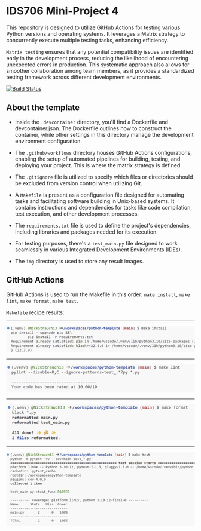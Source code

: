 # IDS706 Mini-Project 4

This repository is designed to utilize GitHub Actions for testing various Python versions and operating systems. It leverages a Matrix strategy to concurrently execute multiple testing tasks, enhancing efficiency.

``Matrix testing`` ensures that any potential compatibility issues are identified early in the development process, reducing the likelihood of encountering unexpected errors in production. This systematic approach also allows for smoother collaboration among team members, as it provides a standardized testing framework across different development environments.


[![Build Status](https://github.com/nogibjj/IDS706-miniproject4/actions/workflows/python-ci.yml/badge.svg)](https://github.com/nogibjj/IDS706-miniproject4/actions)

## About the template
- Inside the ``.devcontainer`` directory, you'll find a Dockerfile and devcontainer.json. The Dockerfile outlines how to construct the container, while other settings in this directory manage the development environment configuration.

- The ``.github/workflows`` directory houses GitHub Actions configurations, enabling the setup of automated pipelines for building, testing, and deploying your project. This is where the matrix strategy is defined.

- The ``.gitignore`` file is utilized to specify which files or directories should be excluded from version control when utilizing Git.

- A ``Makefile`` is present as a configuration file designed for automating tasks and facilitating software building in Unix-based systems. It contains instructions and dependencies for tasks like code compilation, test execution, and other development processes.

- The ``requirements.txt`` file is used to define the project's dependencies, including libraries and packages needed for its execution.

- For testing purposes, there's a ``test_main.py`` file designed to work seamlessly in various Integrated Development Environments (IDEs).

- The ``img`` directory is used to store any result images.

## GitHub Actions
GitHub Actions is used to run the Makefile in this order: `make install`, `make lint`, `make format`, `make test`.

``Makefile`` recipe results:
***
![Alt text](img/install_result.png)
***
![Alt text](img/lint_result.png)
***
![Alt text](img/format_result.png)
***
![Alt text](img/test_result.png)
